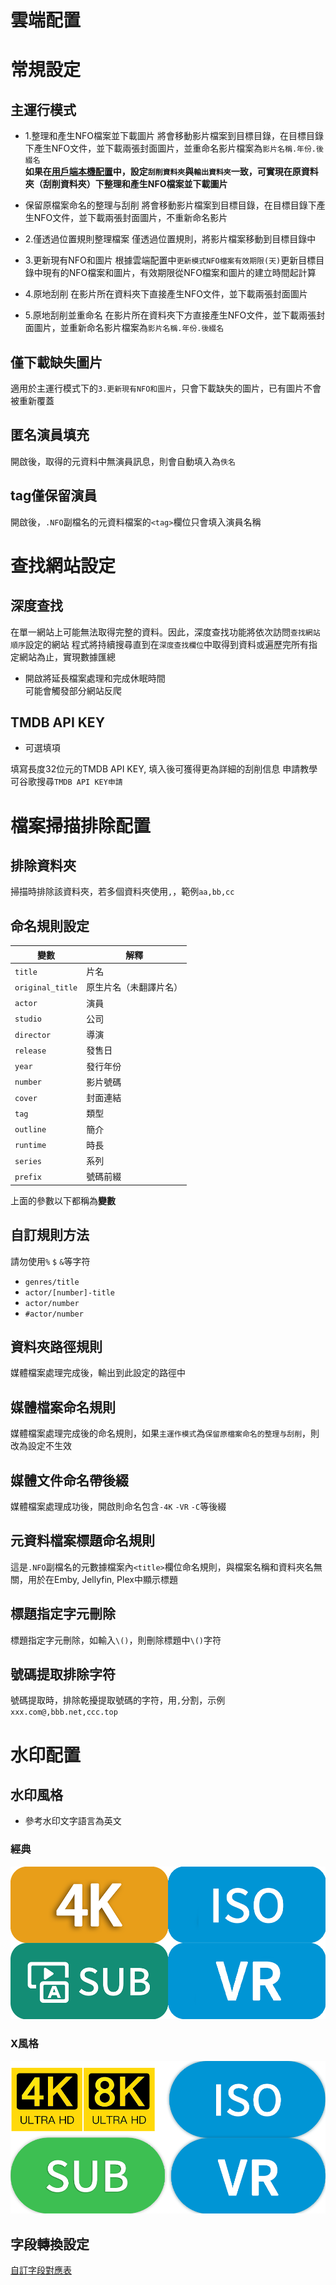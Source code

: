 # 雲端配置

# 常規設定
## 主運行模式
* 1.整理和產生NFO檔案並下載圖片
  將會移動影片檔案到目標目錄，在目標目錄下產生NFO文件，並下載兩張封面圖片，並重命名影片檔案為`影片名稱.年份.後綴名`  
  **如果在[用戶端本機配置](/cht/client_configuration.html#資料夾配置)中，設定`刮削資料夾`與`輸出資料夾`一致，可實現在原資料夾（刮削資料夾）下整理和產生NFO檔案並下載圖片**

* 保留原檔案命名的整理与刮削
  將會移動影片檔案到目標目錄，在目標目錄下產生NFO文件，並下載兩張封面圖片，不重新命名影片

* 2.僅透過位置規則整理檔案
  僅透過位置規則，將影片檔案移動到目標目錄中

* 3.更新現有NFO和圖片
  根據雲端配置中`更新模式NFO檔案有效期限(天)`更新目標目錄中現有的NFO檔案和圖片，有效期限從NFO檔案和圖片的建立時間起計算

* 4.原地刮削
  在影片所在資料夾下直接產生NFO文件，並下載兩張封面圖片

* 5.原地刮削並重命名
  在影片所在資料夾下方直接產生NFO文件，並下載兩張封面圖片，並重新命名影片檔案為`影片名稱.年份.後綴名`
  
## 僅下載缺失圖片
適用於主運行模式下的`3.更新現有NFO和圖片`，只會下載缺失的圖片，已有圖片不會被重新覆蓋

## 匿名演員填充
開啟後，取得的元資料中無演員訊息，則會自動填入為`佚名`

## tag僅保留演員
開啟後，`.NFO`副檔名的元資料檔案的`<tag>`欄位只會填入演員名稱

# 查找網站設定
## 深度查找
在單一網站上可能無法取得完整的資料。因此，深度查找功能將依次訪問`查找網站順序`設定的網站
程式將持續搜尋直到在`深度查找欄位`中取得到資料或遍歷完所有指定網站為止，實現數據匯總

* 開啟將延長檔案處理和完成休眠時間  
 可能會觸發部分網站反爬

## TMDB API KEY
* 可選填項

填寫長度32位元的TMDB API KEY, 填入後可獲得更為詳細的刮削信息
申請教學可谷歌搜尋`TMDB API KEY申請`

# 檔案掃描排除配置
## 排除資料夾
掃描時排除該資料夾，若多個資料夾使用`,`，範例`aa,bb,cc`

## 命名規則設定
| 變數               | 解釋            |
|------------------|---------------|
| `title`          | 片名            |
| `original_title` | 原生片名（未翻譯片名）   |
| `actor`          | 演員            |
| `studio`         | 公司            |
| `director`       | 導演            |
| `release`        | 發售日           |
| `year`           | 發行年份          |
| `number`         | 影片號碼          |
| `cover`          | 封面連結          |
| `tag`            | 類型            |
| `outline`        | 簡介            |
| `runtime`        | 時長            |
| `series`         | 系列            |
| `prefix`         | 號碼前綴          |

上面的參數以下都稱為**變數**

## 自訂規則方法
請勿使用`%` `$` `&`等字符

* `genres/title`
* `actor/[number]-title`
* `actor/number`
* `#actor/number`

## 資料夾路徑規則
媒體檔案處理完成後，輸出到此設定的路徑中

## 媒體檔案命名規則
媒體檔案處理完成後的命名規則，如果`主運作模式`為`保留原檔案命名的整理与刮削`，則改為設定不生效

## 媒體文件命名帶後綴
媒體檔案處理成功後，開啟則命名包含`-4K` `-VR` `-C`等後綴

## 元資料檔案標題命名規則
這是`.NFO`副檔名的元數據檔案內`<title>`欄位命名規則，與檔案名稱和資料夾名無關，用於在Emby, Jellyfin, Plex中顯示標題

## 標題指定字元刪除
標題指定字元刪除，如輸入`\()`，則刪除標題中`\()`字符

## 號碼提取排除字符
號碼提取時，排除乾擾提取號碼的字符，用`,`分割，示例`xxx.com@,bbb.net,ccc.top`

# 水印配置
## 水印風格
* 參考水印文字語言為英文
### 經典
![](/images/watermark1.png)
### X風格
![](/images/watermark2.png)

## 字段轉換設定
[自訂字段對應表](/cht/client_configuration.html#自訂欄位對應表)